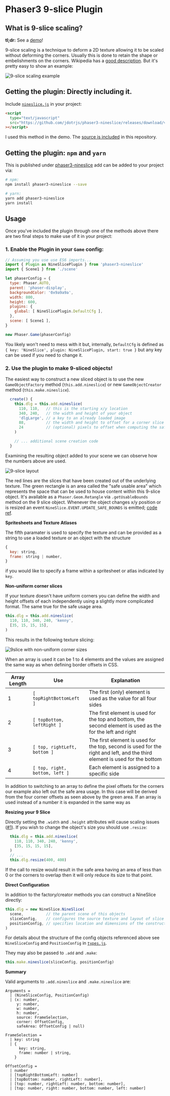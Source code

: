 # Phaser3 9-slice Plugin

## What is 9-slice scaling?

**tl;dr:** See a [demo][demo-url]!

9-slice scaling is a technique to deform a 2D texture allowing it to be scaled
without deforming the corners.  Usually this is done to retain the shape or
embelishments on the corners. Wikipedia has a [good description][wiki]. But it's
pretty easy to show an example:

![9-slice scaling example](./README/9slice-demo.gif)

[wiki]: https://en.wikipedia.org/wiki/9-slice_scaling
[demo-url]: https://jdotrjs.github.io/phaser3-nineslice/

## Getting the plugin: Directly including it.

Include [`nineslice.js`](./dist/nineslice.js) in your project:

```html
<script
  type="text/javascript"
  src="https://github.com/jdotrjs/phaser3-nineslice/releases/download/v0.3.5/nineslice.js"
></script>
```

I used this method in the demo. The [source is included](./example) in this
repository.

## Getting the plugin: `npm` and `yarn`

This is published under [phaser3-nineslice][npmjs] add can be added to your
project via:

```bash
# npm:
npm install phaser3-nineslice --save

# yarn:
yarn add phaser3-nineslice
yarn install
```

[npmjs]: https://www.npmjs.com/package/phaser3-nineslice/

## Usage

Once you've included the plugin through one of the methods above there are two
final steps to make use of it in your project:

### 1. Enable the Plugin in your `Game` config:

```javascript
// Assuming you use use ES6 imports...
import { Plugin as NineSlicePlugin } from 'phaser3-nineslice'
import { Scene1 } from './scene'

let phaserConfig = {
  type: Phaser.AUTO,
  parent: 'phaser-display',
  backgroundColor: '0x9a9a9a',
  width: 800,
  height: 600,
  plugins: {
    global: [ NineSlicePlugin.DefaultCfg ],
  },
  scene: [ Scene1 ],
}

new Phaser.Game(phaserConfig)
```

You likely won't need to mess with it but, internally, `DefaultCfg` is
defined as `{ key: 'NineSlice', plugin: NineSlicePlugin, start: true }` but any key
can be used if you need to change it.

### 2. Use the plugin to make 9-sliced objects!

The easiest way to construct a new sliced object is to use the new
`GameObjectFactory` method (`this.add.nineslice`) or new `GameObjectCreator`
method (`this.make.nineslice`).

```javascript
  create() {
    this.dlg = this.add.nineslice(
      110, 110,   // this is the starting x/y location
      340, 240,   // the width and height of your object
      'dlgLarge', // a key to an already loaded image
      88,         // the width and height to offset for a corner slice
      24          // (optional) pixels to offset when computing the safe usage area
    )

    // ... additional scene creation code
  }
```

Examining the resulting object added to your scene we can observe how the numbers
above are used.

![9-slice layout](./README/layout.png)

The red lines are the slices that have been created out of the underlying
texture. The green rectangle is an area called the "safe usable area" which
represents the space that can be used to house content within this 9-slice
object. It's available as a `Phaser.Geom.Retangle` via `.getUsableBounds`
method on the 9 slice object. Whenever the object changes x/y position or
is resized an event `NineSlice.EVENT.UPDATE_SAFE_BOUNDS` is emitted;
[code ref][emitref].

[emitref]: ./src/NineSlice.js#L133

**Spritesheets and Texture Atlases**

The fifth paramater is used to specify the texture and can be provided as a
string to use a loaded texture or an object with the structure

```javascript
{
  key: string,
  frame: string | number,
}
```

if you would like to specify a frame within a spritesheet or atlas indicated
by `key`.

**Non-uniform corner slices**

If your texture doesn't have uniform corners you can define the width and height
offsets of each independently using a slightly more complicated format. The same
true for the safe usage area.

```javascript
this.dlg = this.add.nineslice(
  110, 110, 340, 240, 'kenny',
  [35, 15, 15, 15],
)
```

This results in the following texture slicing:

![9slice with non-uniform corner sizes](./README/layout-2.png)

When an array is used it can be 1 to 4 elements and the values are assigned the
same way as when defining border offsets in CSS.

Array Length  | Use  | Explanation |
------------- | ---- | ----------- |
1 | `[ topRightBottomLeft ]` | The first (only) element is used as the value for all four sides
2 | `[ topBottom, leftRight ]` | The first element is used for the top and bottom, the second element is used as the for the left and right
3 | `[ top, rightLeft, bottom ]` | The first element is used for the top, second is used for the right and left, and the third element is used for the bottom
4 | `[ top, right, bottom, left ]` | Each element is assigned to a specific side

In addition to switching to an array to define the pixel offsets for the corners
our example also left out the safe area usage. In this case will be derived from
the four corner offsets as seen above by the green area. If an array is used
instead of a number it is expanded in the same way as

**Resizing your 9 Slice**

Directly setting the `.width` and `.height` attributes will cause scaling issues
([#1][iss1]). If you wish to change the object's size you should use `.resize`:

```javascript
  this.dlg = this.add.nineslice(
    110, 110, 340, 240, 'kenny',
    [35, 15, 15, 15],
  )
  // ...
  this.dlg.resize(400, 400)
```

If the call to resize would result in the safe area having an area of less than
0 or the corners to overlap then it will only reduce its size to that point.

[iss1]: https://github.com/jdotrjs/phaser3-nineslice/issues/1

**Direct Configuration**

In addition to the factory/creator methods you can construct a NineSlice directly:

```javascript
this.dlg = new NineSlice.NineSlice(
  scene,          // the parent scene of this objects
  sliceConfig,    // configures the source texture and layout of slice relative to it
  positionConfig, // specifies location and dimensions of the constructed object
)
```

For details about the structure of the config objects referenced above see
`NineSliceConfig` and `PositionConfig` in [`types.js`](./src/types.js).

They may also be passed to `.add` and `.make`:

```javascript
this.make.nineslice(sliceConfig, positionConfig)
```

**Summary**

Valid arguments to `.add.nineslice` and `.make.nineslice` are:

```
Arguments =
  | (NineSliceConfig, PositionConfig)
  | (x: number,
     y: number,
     w: number,
     h: number,
     source: FrameSelection,
     corner: OffsetConfig,
     safeArea: OffsetConfig | null)

FrameSelection =
  | key: string
  | {
      key: string,
      frame: number | string,
    }

OffsetConfig =
  | number
  | [topRightBottomLeft: number]
  | [topBottom: number, rightLeft: number],
  | [top: number, rightLeft: number, bottom: number],
  | [top: number, right: number, bottom: number, left: number]
```
